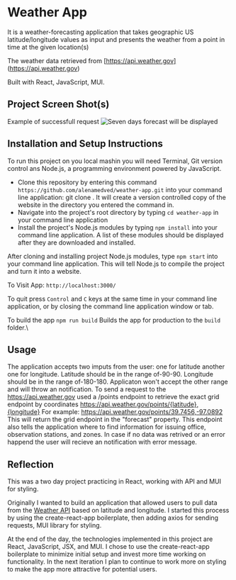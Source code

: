 # Weather App
It is a weather-forecasting application that takes geographic US latitude/longitude values as input and presents the weather from a point in time at the given location(s)

The weather data retrieved from [https://api.weather.gov] (https://api.weather.gov)

Built with React, JavaScript, MUI.


## Project Screen Shot(s)
Example of successfull request
![Seven days forecast will be displayed](https://postimg.cc/XZXhfwTq)

## Installation and Setup Instructions
To run this project on you local mashin you will need Terminal, Git version control ans Node.js, a programming environment powered by JavaScript. 
- Clone this repository by entering this command ```https://github.com/alenamedved/weather-app.git``` into your command line application: git clone . It will create a version controlled copy of the website in the directory you entered the command in.
- Navigate into the project's root directory by typing ```cd weather-app``` in your command line application
- Install the project's Node.js modules by typing ```npm install``` into your command line application. A list of these modules should be displayed after they are downloaded and installed.

After cloning and installing project Node.js modules, type ```npm start``` into your command line application. This will tell Node.js to compile the project and turn it into a website.

To Visit App:
```http://localhost:3000/```

To quit press  ```Control``` and ```C``` keys at the same time in your command line application, or by closing the command line application window or tab.

To build the app
```npm run build```
Builds the app for production to the `build` folder.\

## Usage
The application accepts two imputs from the user: one for latitude another one for longitude.
Latitude should be in the range of-90-90.
Longitude should be in the range of-180-180.
Applicaton won't accept the other range and will throw an notification.
To send a request to the https://api.weather.gov used a  /points endpoint to retrieve the exact grid endpoint by coordinates
https://api.weather.gov/points/{latitude},{longitude}
For example: https://api.weather.gov/points/39.7456,-97.0892
This will return the grid endpoint in the "forecast" property. This endpoint also tells the application where to find information for issuing office, observation stations, and zones.
In case if no data was retrived or an error happend the user will recieve an notification with error message.

## Reflection
This was a two day project practicing in React, working with API and MUI for styling.

Originally I wanted to build an application that allowed users to pull data from the [Weather API](https://api.weather.gov) based on latitude and longitude. I started this process by using the create-react-app boilerplate, then adding axios for sending requests, MUI library for styling.

At the end of the day, the technologies implemented in this project are React, JavaScript, JSX, and MUI. I chose to use the create-react-app boilerplate to minimize initial setup and invest more time working on functionality. In the next iteration I plan to continue to work more on styling to make the app more attractive for potential users.


